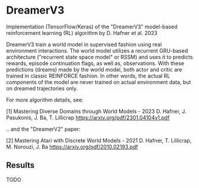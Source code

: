 # DreamerV3
Implementation (TensorFlow/Keras) of the "DreamerV3" model-based reinforcement learning
(RL) algorithm by D. Hafner et al. 2023

DreamerV3 train a world model in supervised fashion using real environment
interactions. The world model utilizes a recurrent GRU-based architecture
("recurrent state space model" or RSSM) and uses it to predicts rewards,
episode continuation flags, as well as, observations.
With these predictions (dreams) made by the world model, both actor
and critic are trained in classic REINFORCE fashion. In other words, the
actual RL components of the model are never trained on actual environment data,
but on dreamed trajectories only.

For more algorithm details, see:

[1] Mastering Diverse Domains through World Models - 2023
D. Hafner, J. Pasukonis, J. Ba, T. Lillicrap
https://arxiv.org/pdf/2301.04104v1.pdf

.. and the "DreamerV2" paper:

[2] Mastering Atari with Discrete World Models - 2021
D. Hafner, T. Lillicrap, M. Norouzi, J. Ba
https://arxiv.org/pdf/2010.02193.pdf

## Results
TODO
